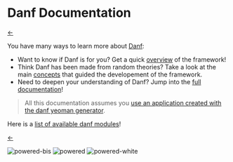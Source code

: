 Danf Documentation
==================

[←](../../../README.md)

You have many ways to learn more about [Danf](../../../README.md):

- Want to know if Danf is for you? Get a quick [overview](overview/index.md) of the framework!
- Think Danf has been made from random theories? Take a look at the main [concepts](concept/index.md) that guided the developement of the framework.
- Need to deepen your understanding of Danf? Jump into the [full documentation](documentation/index.md)!

> All this documentation assumes you [use an application created with the danf yeoman generator](installation.md).

Here is a [list of available danf modules](modules.md)!

[←](../../../README.md)

![powered-bis](../../public/img/powered-bis.png) ![powered](../../public/img/powered.png) ![powered-white](../../public/img/powered-white.png)